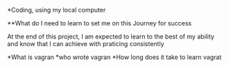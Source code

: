 *Coding, using my local computer

**What do I need to learn to set me on this Journey for success

At the end of this project, I am expected to learn to the best of my ability and know that I can achieve with praticing consistently

*What is vagran
*who wrote vagran
*How long does it take to learn vagrat
